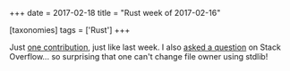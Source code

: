 +++
date = 2017-02-18
title = "Rust week of 2017-02-16"

[taxonomies]
tags = ['Rust']
+++

Just [one contribution], just like last week. I also [asked a question]
on Stack Overflow... so surprising that one can't change file owner
using stdlib!

  [one contribution]: https://github.com/slog-rs/slog/pull/114
  [asked a question]: http://stackoverflow.com/q/42379689/321731
